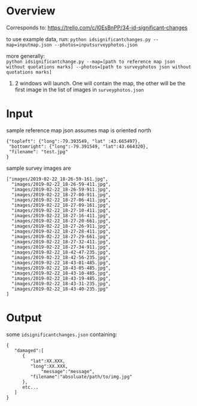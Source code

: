 # Overview
Corresponds to:
https://trello.com/c/l0EsBnPP/34-id-significant-changes

to use example data, run:
`python idsignificantchanges.py --map=inputmap.json --photos=inputsurveyphotos.json`

more generally:</br>
`python idsignificantchange.py --map=[path to reference map json without quotations marks] --photos=[path to surveyphotos json without quotations marks]`
</br>

1. 2 windows will launch. One will contain the map, the other will be the first image in the list of images in `surveyphotos.json`


# Input 

sample reference map json assumes map is oriented north 
```
{"topleft": {"long":-79.393549, "lat" :43.665497},
 "bottomright": {"long":-79.391549, "lat":43.664320},
 "filename": "test.jpg"
}
```

sample survey images are
```
["images/2019-02-22_18-26-59-161.jpg",
  "images/2019-02-22_18-26-59-411.jpg",
  "images/2019-02-22_18-26-59-911.jpg",
  "images/2019-02-22_18-27-00-911.jpg",
  "images/2019-02-22_18-27-06-411.jpg",
  "images/2019-02-22_18-27-09-161.jpg",
  "images/2019-02-22_18-27-10-411.jpg",
  "images/2019-02-22_18-27-16-411.jpg",
  "images/2019-02-22_18-27-20-661.jpg",
  "images/2019-02-22_18-27-26-911.jpg",
  "images/2019-02-22_18-27-28-411.jpg",
  "images/2019-02-22_18-27-29-661.jpg",
  "images/2019-02-22_18-27-32-411.jpg",
  "images/2019-02-22_18-27-34-911.jpg",
  "images/2019-02-22_18-42-47-235.jpg",
  "images/2019-02-22_18-42-56-235.jpg",
  "images/2019-02-22_18-43-01-485.jpg",
  "images/2019-02-22_18-43-05-485.jpg",
  "images/2019-02-22_18-43-10-485.jpg",
  "images/2019-02-22_18-43-19-485.jpg",
  "images/2019-02-22_18-43-31-235.jpg",
  "images/2019-02-22_18-43-40-235.jpg"
]
```

# Output
some `idsignificantchanges.json` containing:
```
{
   "damaged":[
      {
         "lat":XX.XXX, 
         "long":XX.XXX,
		     "message":"message",
         "filename":"absoluate/path/to/img.jpg"
      },
      etc...
   ]
}
```
